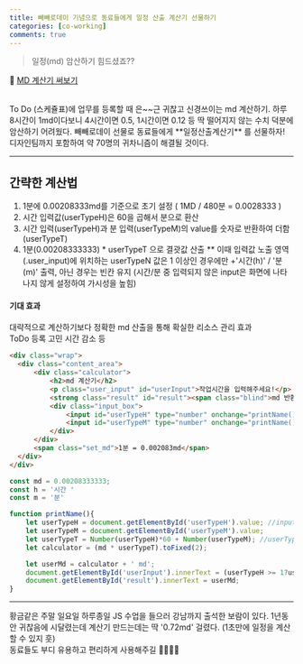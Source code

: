 ```yaml
---
title: 빼빼로데이 기념으로 동료들에게 일정 산출 계산기 선물하기
categories: [co-working]
comments: true
---
```


> 일정(md) 암산하기 힘드셨죠?? 

📆 [MD 계산기 써보기](https://jiihy.github.io/22_portfolio/md_calculator/md_calculator.html)

<br>
To Do (스케쥴표)에 업무를 등록할 때 은~~근 귀찮고 신경쓰이는 md 계산하기. 하루 8시간이 1md이다보니 4시간이면 0.5, 1시간이면 0.12 등 딱 떨어지지 않는 수치 덕분에 암산하기 어려웠다. 빼빼로데이 선물로 동료들에게 **일정산출계산기** 를 선물하자! 디자인팀까지 포함하여 약 70명의 귀차니즘이 해결될 것이다.

----

## 간략한 계산법
 1. 1분에 0.00208333md를 기준으로 초기 설정 ( 1MD / 480분 = 0.0028333 )
 2. 시간 입력값(userTypeH)은 60을 곱해서 분으로 환산
 3. 시간 입력(userTypeH)과 분 입력(userTypeM)의 value를 숫자로 반환하여 더함 (userTypeT)
 4. 1분(0.00208333333) * userTypeT 으로 결괏값 산출
** 이때 입력값 노출 영역(.user_input)에 위치하는 userTypeN 값은 1 이상인 경우에만 +'시간(h)' / '분(m)' 출력, 아닌 경우는 빈칸 유지
(시간/분 중 입력되지 않은 input은 화면에 나타나지 않게 설정하여 가시성을 높힘)

#### 기대 효과

대략적으로 계산하기보다 정확한 md 산출을 통해 확실한 리소스 관리 효과 <br>
ToDo 등록 고민 시간 감소 등

```html
<div class="wrap">
  <div class="content_area">
      <div class="calculator">
          <h2>md 계산기</h2>
          <p class="user_input" id="userInput">작업시간을 입력해주세요!</p>
          <strong class="result" id="result"><span class="blind">md 반환창</span></strong>
          <div class="input_box">
              <input id="userTypeH" type="number" onchange="printName()" placeholder="시간">
              <input id="userTypeM" type="number" onchange="printName()" placeholder="분">
          </div>
      </div>
      <span class="set_md">1분 = 0.002083md</span>
  </div>
</div>
```

```js
const md = 0.00208333333;
const h = '시간 '
const m = '분'

function printName(){
    let userTypeH = document.getElementById('userTypeH').value; //input창의 값을 가져옴
    let userTypeM = document.getElementById('userTypeM').value; 
    let userTypeT = Number(userTypeH)*60 + Number(userTypeM); //userTypeN의 숫자 Total 계산
    let calculator = (md * userTypeT).toFixed(2);

    let userMd = calculator + ' md';
    document.getElementById('userInput').innerText = (userTypeH >= 1?userTypeH+h:'') + (userTypeM >= 1?userTypeM+m:'');
    document.getElementById('result').innerText = userMd;
}
```

----

황금같은 주말 일요일 하루종일 JS 수업을 들으러 강남까지 출석한 보람이 있다. 1년동안 귀찮음에 시달렸는데 계산기 만드는데는 딱 '0.72md' 걸렸다. (1초만에 일정을 계산할 수 있지 훗) <br>
동료들도 부디 유용하고 편리하게 사용해주길 🙏🏻🙏🏻
